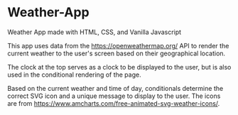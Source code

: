 # Weather-App
Weather App made with HTML, CSS, and Vanilla Javascript

This app uses data from the https://openweathermap.org/ API to render the current weather to the user's screen based on their geographical location.  

The clock at the top serves as a clock to be displayed to the user, but is also used in the conditional rendering of the page.

Based on the current weather and time of day, conditionals determine the correct SVG icon and a unique message to display to the user. The icons are from https://www.amcharts.com/free-animated-svg-weather-icons/.
